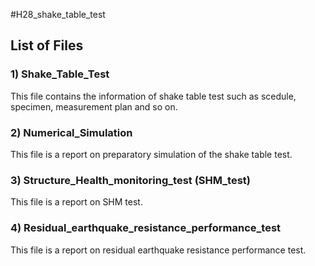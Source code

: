 #H28_shake_table_test

## List of Files
### 1) Shake_Table_Test
This file contains the information of shake table test such as  scedule, specimen, measurement plan and so on.
### 2) Numerical_Simulation
This file is a report on preparatory simulation of the shake table test.
### 3) Structure_Health_monitoring_test (SHM_test)
This file is a report on SHM test.
### 4) Residual_earthquake_resistance_performance_test
This file is a report on residual earthquake resistance performance test.
